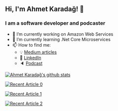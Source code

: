 ## Hi, I'm Ahmet Karadağ! 👋
### I am a software developer and podcaster




- 🔭 I’m currently working on Amazon Web Services
- 🌱 I’m currently learning .Net Core Microservices
- 📫 How to find me: 
  - :bulb: [Medium articles](https://ahmetkaradag.medium.com/)
  - :office: [LinkedIn](https://www.linkedin.com/in/ahmetkaradag/)
  - :speaker: [Podcast](https://open.spotify.com/show/6PV7aw2JcTWGlOjLPYPjn0)

[![Ahmet Karadağ's github stats](https://github-readme-stats.vercel.app/api?username=ahmetikrdg&count_private=true&show_icons=true&theme=radical&hide_rank=false)](https://github.com/ahmetikrdg/github-readme-stats)


<a target="_blank" href="https://github-readme-medium-recent-article.vercel.app/medium/@ahmetkaradag/0"><img src="https://github-readme-medium-recent-article.vercel.app/medium/@ahmetkaradag/0" alt="Recent Article 0"> 


 <a target="_blank" href="https://github-readme-medium-recent-article.vercel.app/medium/@ahmetkaradag/1"><img src="https://github-readme-medium-recent-article.vercel.app/medium/@ahmetkaradag/1" alt="Recent Article 1"> 

   <a target="_blank" href="https://github-readme-medium-recent-article.vercel.app/medium/@ahmetkaradag/2"><img src="https://github-readme-medium-recent-article.vercel.app/medium/@ahmetkaradag/2" alt="Recent Article 2"> 

